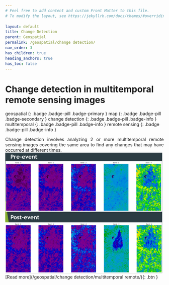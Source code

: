 ```yaml
---
# Feel free to add content and custom Front Matter to this file.
# To modify the layout, see https://jekyllrb.com/docs/themes/#overriding-theme-defaults

layout: default
title: Change Detection
parent: Geospatial
permalink: /geospatial/change detection/
nav_order: 3
has_children: true
heading_anchors: true
has_toc: false
---
```


# Change detection in multitemporal remote sensing images
geospatial
{: .badge .badge-pill .badge-primary }
map
{: .badge .badge-pill .badge-secondary }
change detection
{: .badge .badge-pill .badge-info }
multitemporal
{: .badge .badge-pill .badge-info }
remote sensing
{: .badge .badge-pill .badge-info }

<div style="text-align: justify">
Change detection involves analyzing 2 or more multitemporal remote sensing images covering the same area to find any changes that may have occurred at different times.</div>

<img src="/assets/images/geospatial/change_detection//change_detection_cover.png" alt="drawing" width="500"/>

<span class="fs-3">
[Read more](/geospatial/change detection/multitemporal remote/){: .btn }
</span>